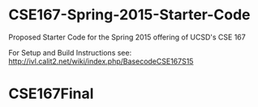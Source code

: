 # CSE167-Spring-2015-Starter-Code
Proposed Starter Code for the Spring 2015 offering of UCSD's CSE 167

For Setup and Build Instructions see: http://ivl.calit2.net/wiki/index.php/BasecodeCSE167S15
# CSE167Final
